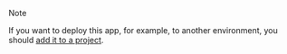 > [!NOTE]
> If you want to deploy this app, for example, to another environment, you should [add it to a project]().
